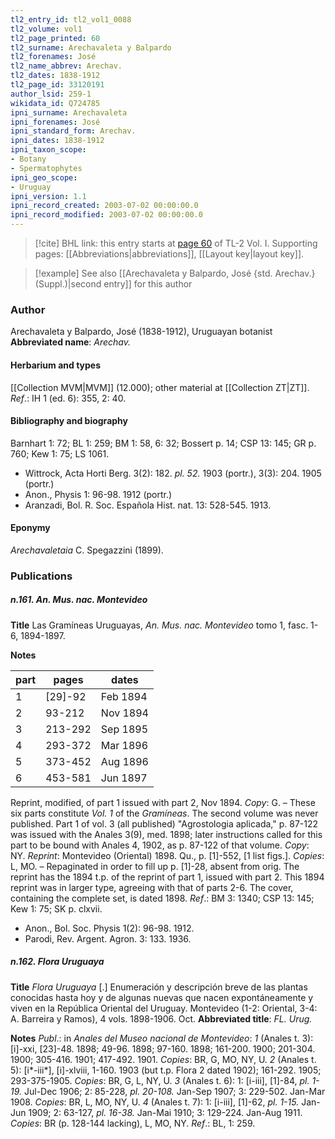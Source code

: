 ```yaml
---
tl2_entry_id: tl2_vol1_0088
tl2_volume: vol1
tl2_page_printed: 60
tl2_surname: Arechavaleta y Balpardo
tl2_forenames: José
tl2_name_abbrev: Arechav.
tl2_dates: 1838-1912
tl2_page_id: 33120191
author_lsid: 259-1
wikidata_id: Q724785
ipni_surname: Arechavaleta
ipni_forenames: José
ipni_standard_form: Arechav.
ipni_dates: 1838-1912
ipni_taxon_scope: 
- Botany
- Spermatophytes
ipni_geo_scope: 
- Uruguay
ipni_version: 1.1
ipni_record_created: 2003-07-02 00:00:00.0
ipni_record_modified: 2003-07-02 00:00:00.0
---
```



> [!cite] BHL link: this entry starts at [page 60](https://www.biodiversitylibrary.org/page/33120191) of TL-2 Vol. I.
> Supporting pages: [[Abbreviations|abbreviations]], [[Layout key|layout key]].

> [!example] See also [[Arechavaleta y Balpardo, José {std. Arechav.} (Suppl.)|second entry]] for this author

### Author

Arechavaleta y Balpardo, José (1838-1912), Uruguayan botanist 
**Abbreviated name**: *Arechav.*

#### Herbarium and types

[[Collection MVM|MVM]] (12.000); other material at [[Collection ZT|ZT]].
*Ref*.: IH 1 (ed. 6): 355, 2: 40.

#### Bibliography and biography

Barnhart 1: 72; BL 1: 259; BM 1: 58, 6: 32; Bossert p. 14; CSP 13: 145; GR p. 760; Kew 1: 75; LS 1061.
- Wittrock, Acta Horti Berg. 3(2): 182. *pl. 52.* 1903 (portr.), 3(3): 204. 1905 (portr.)
- Anon., Physis 1: 96-98. 1912 (portr.)
- Aranzadi, Bol. R. Soc. Española Hist. nat. 13: 528-545. 1913.

#### Eponymy

*Arechavaletaia* C. Spegazzini (1899).

### Publications

##### n.161. An. Mus. nac. Montevideo

**Title**
Las Gramíneas Uruguayas, *An. Mus. nac. Montevideo* tomo 1, fasc. 1-6, 1894-1897.

**Notes**

|part	|pages	|dates	|
|---	|---	|---	|
|1	|\[29\]-92	|Feb 1894	|
|2	|93-212	|Nov 1894	|
|3	|213-292	|Sep 1895	|
|4	|293-372	|Mar 1896|
|5	|373-452	|Aug 1896|
|6	|453-581	|Jun 1897|

Reprint, modified, of part 1 issued with part 2, Nov 1894. *Copy*: G. – These six parts constitute *Vol. 1* of the *Gramíneas*. The second volume was never published. Part 1 of vol. 3 (all published) "Agrostologia aplicada," p. 87-122 was issued with the Anales 3(9), med.
1898; later instructions called for this part to be bound with Anales 4, 1902, as p. 87-122 of that volume. *Copy*: NY.
*Reprint*: Montevideo (Oriental) 1898. Qu., p. \[1\]-552, \[1 list figs.\]. *Copies*: L, MO. – Repaginated in order to fill up p. \[1\]-28, absent from orig. The reprint has the 1894 t.p. of the reprint of part 1, issued with part 2. This 1894 reprint was in larger type, agreeing with that of parts 2-6. The cover, containing the complete set, is dated 1898.
*Ref*.: BM 3: 1340; CSP 13: 145; Kew 1: 75; SK p. clxvii.
- Anon., Bol. Soc. Physis 1(2): 96-98. 1912.
- Parodi, Rev. Argent. Agron. 3: 133. 1936.

##### n.162. Flora Uruguaya

**Title**
*Flora Uruguaya* \[.\] Enumeración y descripción breve de las plantas conocidas hasta hoy y de algunas nuevas que nacen expontáneamente y viven en la República Oriental del Uruguay. Montevideo (1-2: Oriental, 3-4: A. Barreira y Ramos), 4 vols. 1898-1906. Oct.
**Abbreviated title**: *FL. Urug.*

**Notes**
*Publ*.: in *Anales del Museo nacional de Montevideo*:
*1* (Anales t. 3): \[i\]-xxi, \[23\]-48. 1898; 49-96. 1898; 97-160. 1898; 161-200. 1900; 201-304. 1900; 305-416. 1901; 417-492. 1901. *Copies*: BR, G, MO, NY, U.
*2* (Anales t. 5): \[i\*-iii\*\], \[i\]-xlviii, 1-160. 1903 (but t.p. Flora 2 dated 1902); 161-292. 1905; 293-375-1905. *Copies*: BR, G, L, NY, U.
*3* (Anales t. 6): 1: \[i-iii\], \[1\]-84, *pl. 1-19.* Jul-Dec 1906; 2: 85-228, *pl. 20-108.* Jan-Sep 1907; 3: 229-502. Jan-Mar 1908. *Copies*: BR, L, MO, NY, U.
*4* (Anales t. 7): 1: \[i-iii\], \[1\]-62, *pl. 1-15.* Jan-Jun 1909; 2: 63-127, *pl. 16-38.* Jan-Mai 1910; 3: 129-224. Jan-Aug 1911. *Copies*: BR (p. 128-144 lacking), L, MO, NY.
*Ref*.: BL, 1: 259.

